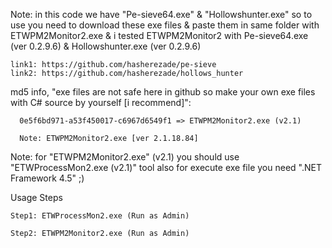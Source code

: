 Note: in this code we have "Pe-sieve64.exe" & "Hollowshunter.exe" so to use you need to download these exe files & paste them in same folder with ETWPM2Monitor2.exe & i tested ETWPM2Monitor2 with Pe-sieve64.exe (ver 0.2.9.6) & Hollowshunter.exe (ver 0.2.9.6)

    link1: https://github.com/hasherezade/pe-sieve
    link2: https://github.com/hasherezade/hollows_hunter

md5 info, "exe files are not safe here in github so make your own exe files with C# source by yourself [i recommend]":

      0e5f6bd971-a53f450017-c6967d6549f1 => ETWPM2Monitor2.exe (v2.1)
      
      Note: ETWPM2Monitor2.exe [ver 2.1.18.84]
    
    
Note: for "ETWPM2Monitor2.exe" (v2.1) you should use "ETWProcessMon2.exe (v2.1)" tool also for execute exe file you need ".NET Framework 4.5" ;) 

Usage Steps

    Step1: ETWProcessMon2.exe (Run as Admin)

    Step2: ETWPM2Monitor2.exe (Run as Admin)
